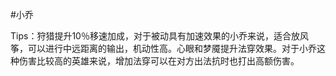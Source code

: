 #小乔

Tips：狩猎提升10％移速加成，对于被动具有加速效果的小乔来说，适合放风筝，可以进行中远距离的输出，机动性高。心眼和梦魇提升法穿效果。对于小乔这种伤害比较高的英雄来说，增加法穿可以在对方出法抗时也打出高额伤害。
